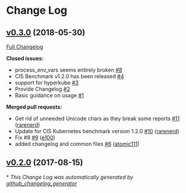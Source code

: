 # Change Log

## [v0.3.0](https://github.com/dev-sec/cis-kubernetes-benchmark/tree/v0.3.0) (2018-05-30)
[Full Changelog](https://github.com/dev-sec/cis-kubernetes-benchmark/compare/v0.2.0...v0.3.0)

**Closed issues:**

- process\_env\_vars seems entirely broken [\#8](https://github.com/dev-sec/cis-kubernetes-benchmark/issues/8)
- CIS Benchmark v1.2.0 has been released [\#4](https://github.com/dev-sec/cis-kubernetes-benchmark/issues/4)
- support for hyperkube [\#3](https://github.com/dev-sec/cis-kubernetes-benchmark/issues/3)
- Provide Changelog [\#2](https://github.com/dev-sec/cis-kubernetes-benchmark/issues/2)
- Basic guidance on usage [\#1](https://github.com/dev-sec/cis-kubernetes-benchmark/issues/1)

**Merged pull requests:**

- Get rid of unneeded Unicode chars as they break some reports [\#11](https://github.com/dev-sec/cis-kubernetes-benchmark/pull/11) ([rarenerd](https://github.com/rarenerd))
- Update for CIS Kubernetes benchmark version 1.2.0 [\#10](https://github.com/dev-sec/cis-kubernetes-benchmark/pull/10) ([rarenerd](https://github.com/rarenerd))
- Fix \#8 [\#9](https://github.com/dev-sec/cis-kubernetes-benchmark/pull/9) ([e100](https://github.com/e100))
- added changelog and common files [\#6](https://github.com/dev-sec/cis-kubernetes-benchmark/pull/6) ([atomic111](https://github.com/atomic111))

## [v0.2.0](https://github.com/dev-sec/cis-kubernetes-benchmark/tree/v0.2.0) (2017-08-15)


\* *This Change Log was automatically generated by [github_changelog_generator](https://github.com/skywinder/Github-Changelog-Generator)*